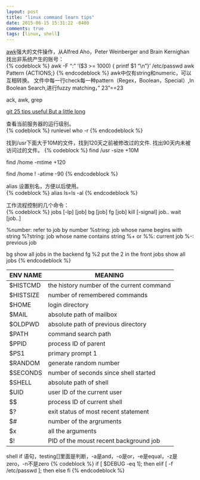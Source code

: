 ```yaml
---
layout: post
title: "linux command learn tips"
date: 2015-06-15 15:31:22 -0400
comments: true
tags: [linux, shell]
---
```


[awk](http://www.techug.com/awk)强大的文件操作，从Alfred Aho，Peter Weinberger and Brain Kernighan
找出非系统产生的账号：  
{% codeblock %}
awk -F “:” ‘($3 >= 1000) { printf $1 “\n”}’ /etc/passwd
awk Pattern {ACTIONS;}
{% endcodeblock %}
awk中仅有string和numeric，可以互相转换。
文件中每一行check每一种pattern（Regex，Boolean，Special）,In Boolean Search,进行fuzzy matching，” 23”==23  


ack, awk, grep

[git 25 tips useful But a little long](http://www.techug.com/25-git-tips)

查看当前服务器的运行级别。  
{% codeblock %}
runlevel
who -r
{% endcodeblock %}

找到/usr下面大于10M的文件，找到120天之前被修改过的文件. 找出90天内未被访问过的文件。 
{% codeblock %}
find /usr -size +10M

find /home -mtime +120

find /home \! -atime -90
{% endcodeblock %}

alias 设置别名，方便以后使用。  
{% codeblock %}
alias ls=ls -al
{% endcodeblock %}

工作流程控制的几个命令：  
{% codeblock %}
jobs [-lp] [job]
bg [job]
fg [job]
kill [-signal] job..
wait [job..]

%number: refer to job by number
%string: job whose name begins with string
%?string: job whose name contains string
%+ or %%: current job
%-: previous job

bg      show all jobs in the backend
fg %2   put the 2 in the front
jobs    show all jobs
{% endcodeblock %}

| ENV NAME  | MEANING                                   |
| --------  | -------                                   |
| $HISTCMD  | the history number of the current command |
| $HISTSIZE | number of remembered commands             |
| $HOME     | login directory                           |
| $MAIL     | absolute path of mailbox                  |
| $OLDPWD   | absolute path of previous directory       |
| $PATH     | command search path                       |
| $PPID     | process ID of parent                      |
| $PS1      | primary prompt 1                          |
| $RANDOM   | generate random number                    |
| $SECONDS  | number of seconds since shell started     |
| $SHELL    | absolute path of shell                    |
| $UID      | user ID of the current user               |
| $$        | process ID of current shell               |
| $?        | exit status of most recent statement      |
| $#        | number of the argruments                  |
| $x        | all the arguments                         |
| $!        | PID of the moust recent background job    |

shell if 语句，testing[]里面是判断，-a是and，-o是or，-e是equal，-z是zero，-n不是zero
{% codeblock %}
if [ $DEBUG -eq 1]; then
elif [ -f /etc/passwd ]; then
else
fi
{% endcodeblock %}
